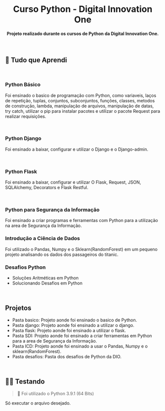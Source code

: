 <h1 align="center">
  <br>
  Curso Python - Digital Innovation One
  <br>
</h1>

<h4 align="center">Projeto realizado durante os cursos de Python da Digital Innovation One.</h4>
</br>

## 📝 Tudo que Aprendi

</br>

### Python Básico
Foi ensinado o basico de programação com Python, como variaveis, laços de repetição, tuplas, conjuntos, subconjuntos, funções, classes, metodos de construção, lambda, manipulação de arquivos, manipulação de datas, try catch, utilizar o pip para instalar pacotes e utilizar o pacote Request para realizar requisições.

</br>

### Python Django
Foi ensinado a baixar, configurar e utilizar o Django e o Django-admin.

</br>

### Python Flask
Foi ensinado a baixar, configurar e utilizar O Flask, Request, JSON, SQLAlchemy, Decorators e Flask Restful.

</br>

### Python para Segurança da Informação
Foi ensinado a criar programas e ferramentas com Python para a utilização na area de Segurança da Informação.

### Introdução a Ciência de Dados
Foi utilizado o Pandas, Numpy e o Sklearn(RandomForest) em um pequeno projeto analisando os dados dos passageiros do titanic.

### Desafios Python
- Soluções Aritméticas em Python
- Solucionando Desafios em Python

</br>

## Projetos

- Pasta basico: Projeto aonde foi ensinado o basico de Python.
- Pasta django: Projeto aonde foi ensinado a utilizar o django.
- Pasta flask: Projeto aonde foi ensinado a utilizar o flask.
- Pasta SDI: Projeto aonde foi ensinado a criar ferramentas em Python para a area de Segurança da Informação.
- Pasta ICD: Projeto aonde foi ensinado a usar o Pandas, Numpy e o sklearn(RandomForest).
- Pasta desafios: Pasta dos desafios de Python da DIO.

</br>

## 👨‍🏫 Testando

> 🚩 Foi utilizado o Python 3.9.1 (64 Bits)

Só executar o arquivo desejado.